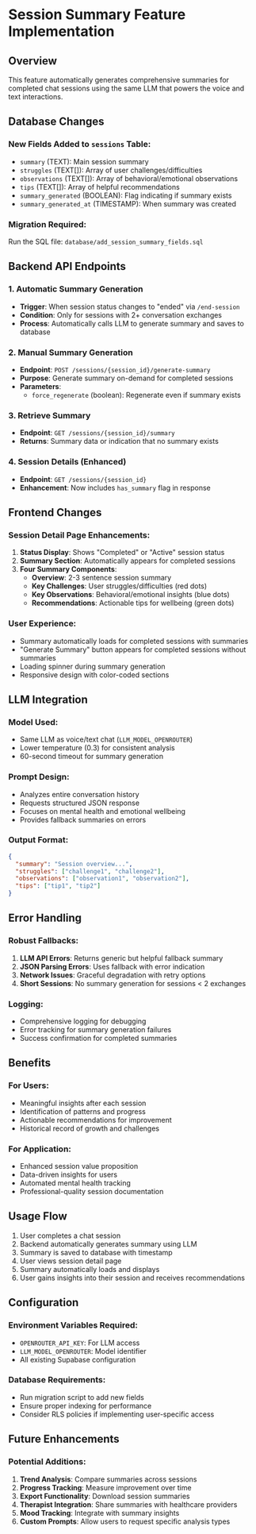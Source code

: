 # Session Summary Feature Implementation

## Overview
This feature automatically generates comprehensive summaries for completed chat sessions using the same LLM that powers the voice and text interactions.

## Database Changes

### New Fields Added to `sessions` Table:
- `summary` (TEXT): Main session summary
- `struggles` (TEXT[]): Array of user challenges/difficulties
- `observations` (TEXT[]): Array of behavioral/emotional observations
- `tips` (TEXT[]): Array of helpful recommendations
- `summary_generated` (BOOLEAN): Flag indicating if summary exists
- `summary_generated_at` (TIMESTAMP): When summary was created

### Migration Required:
Run the SQL file: `database/add_session_summary_fields.sql`

## Backend API Endpoints

### 1. Automatic Summary Generation
- **Trigger**: When session status changes to "ended" via `/end-session`
- **Condition**: Only for sessions with 2+ conversation exchanges
- **Process**: Automatically calls LLM to generate summary and saves to database

### 2. Manual Summary Generation
- **Endpoint**: `POST /sessions/{session_id}/generate-summary`
- **Purpose**: Generate summary on-demand for completed sessions
- **Parameters**:
  - `force_regenerate` (boolean): Regenerate even if summary exists

### 3. Retrieve Summary
- **Endpoint**: `GET /sessions/{session_id}/summary`
- **Returns**: Summary data or indication that no summary exists

### 4. Session Details (Enhanced)
- **Endpoint**: `GET /sessions/{session_id}`
- **Enhancement**: Now includes `has_summary` flag in response

## Frontend Changes

### Session Detail Page Enhancements:
1. **Status Display**: Shows "Completed" or "Active" session status
2. **Summary Section**: Automatically appears for completed sessions
3. **Four Summary Components**:
   - **Overview**: 2-3 sentence session summary
   - **Key Challenges**: User struggles/difficulties (red dots)
   - **Key Observations**: Behavioral/emotional insights (blue dots)
   - **Recommendations**: Actionable tips for wellbeing (green dots)

### User Experience:
- Summary automatically loads for completed sessions with summaries
- "Generate Summary" button appears for completed sessions without summaries
- Loading spinner during summary generation
- Responsive design with color-coded sections

## LLM Integration

### Model Used:
- Same LLM as voice/text chat (`LLM_MODEL_OPENROUTER`)
- Lower temperature (0.3) for consistent analysis
- 60-second timeout for summary generation

### Prompt Design:
- Analyzes entire conversation history
- Requests structured JSON response
- Focuses on mental health and emotional wellbeing
- Provides fallback summaries on errors

### Output Format:
```json
{
  "summary": "Session overview...",
  "struggles": ["challenge1", "challenge2"],
  "observations": ["observation1", "observation2"],
  "tips": ["tip1", "tip2"]
}
```

## Error Handling

### Robust Fallbacks:
1. **LLM API Errors**: Returns generic but helpful fallback summary
2. **JSON Parsing Errors**: Uses fallback with error indication
3. **Network Issues**: Graceful degradation with retry options
4. **Short Sessions**: No summary generation for sessions < 2 exchanges

### Logging:
- Comprehensive logging for debugging
- Error tracking for summary generation failures
- Success confirmation for completed summaries

## Benefits

### For Users:
- Meaningful insights after each session
- Identification of patterns and progress
- Actionable recommendations for improvement
- Historical record of growth and challenges

### For Application:
- Enhanced session value proposition
- Data-driven insights for users
- Automated mental health tracking
- Professional-quality session documentation

## Usage Flow

1. User completes a chat session
2. Backend automatically generates summary using LLM
3. Summary is saved to database with timestamp
4. User views session detail page
5. Summary automatically loads and displays
6. User gains insights into their session and receives recommendations

## Configuration

### Environment Variables Required:
- `OPENROUTER_API_KEY`: For LLM access
- `LLM_MODEL_OPENROUTER`: Model identifier
- All existing Supabase configuration

### Database Requirements:
- Run migration script to add new fields
- Ensure proper indexing for performance
- Consider RLS policies if implementing user-specific access

## Future Enhancements

### Potential Additions:
1. **Trend Analysis**: Compare summaries across sessions
2. **Progress Tracking**: Measure improvement over time
3. **Export Functionality**: Download session summaries
4. **Therapist Integration**: Share summaries with healthcare providers
5. **Mood Tracking**: Integrate with summary insights
6. **Custom Prompts**: Allow users to request specific analysis types
